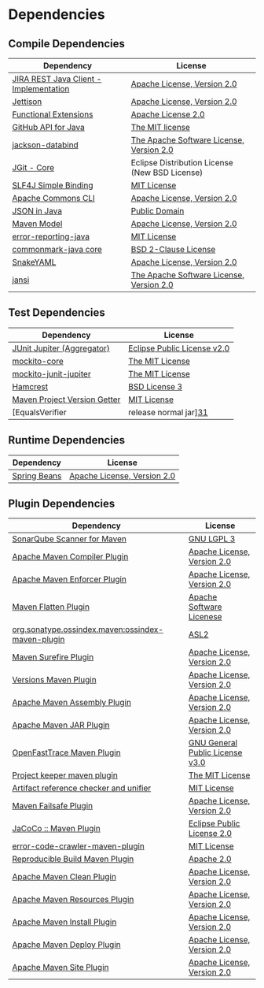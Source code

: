 <!-- @formatter:off -->
# Dependencies

## Compile Dependencies

| Dependency                                  | License                                        |
| ------------------------------------------- | ---------------------------------------------- |
| [JIRA REST Java Client - Implementation][0] | [Apache License, Version 2.0][1]               |
| [Jettison][2]                               | [Apache License, Version 2.0][3]               |
| [Functional Extensions][4]                  | [Apache License 2.0][3]                        |
| [GitHub API for Java][5]                    | [The MIT license][6]                           |
| [jackson-databind][7]                       | [The Apache Software License, Version 2.0][8]  |
| [JGit - Core][9]                            | Eclipse Distribution License (New BSD License) |
| [SLF4J Simple Binding][10]                  | [MIT License][11]                              |
| [Apache Commons CLI][12]                    | [Apache License, Version 2.0][8]               |
| [JSON in Java][13]                          | [Public Domain][14]                            |
| [Maven Model][15]                           | [Apache License, Version 2.0][8]               |
| [error-reporting-java][16]                  | [MIT License][17]                              |
| [commonmark-java core][18]                  | [BSD 2-Clause License][19]                     |
| [SnakeYAML][20]                             | [Apache License, Version 2.0][21]              |
| [jansi][22]                                 | [The Apache Software License, Version 2.0][21] |

## Test Dependencies

| Dependency                                | License                           |
| ----------------------------------------- | --------------------------------- |
| [JUnit Jupiter (Aggregator)][23]          | [Eclipse Public License v2.0][24] |
| [mockito-core][25]                        | [The MIT License][26]             |
| [mockito-junit-jupiter][25]               | [The MIT License][26]             |
| [Hamcrest][27]                            | [BSD License 3][28]               |
| [Maven Project Version Getter][29]        | [MIT License][30]                 |
| [EqualsVerifier | release normal jar][31] | [Apache License, Version 2.0][8]  |

## Runtime Dependencies

| Dependency         | License                          |
| ------------------ | -------------------------------- |
| [Spring Beans][32] | [Apache License, Version 2.0][1] |

## Plugin Dependencies

| Dependency                                              | License                               |
| ------------------------------------------------------- | ------------------------------------- |
| [SonarQube Scanner for Maven][33]                       | [GNU LGPL 3][34]                      |
| [Apache Maven Compiler Plugin][35]                      | [Apache License, Version 2.0][8]      |
| [Apache Maven Enforcer Plugin][36]                      | [Apache License, Version 2.0][8]      |
| [Maven Flatten Plugin][37]                              | [Apache Software Licenese][8]         |
| [org.sonatype.ossindex.maven:ossindex-maven-plugin][38] | [ASL2][21]                            |
| [Maven Surefire Plugin][39]                             | [Apache License, Version 2.0][8]      |
| [Versions Maven Plugin][40]                             | [Apache License, Version 2.0][8]      |
| [Apache Maven Assembly Plugin][41]                      | [Apache License, Version 2.0][8]      |
| [Apache Maven JAR Plugin][42]                           | [Apache License, Version 2.0][8]      |
| [OpenFastTrace Maven Plugin][43]                        | [GNU General Public License v3.0][44] |
| [Project keeper maven plugin][45]                       | [The MIT License][46]                 |
| [Artifact reference checker and unifier][47]            | [MIT License][48]                     |
| [Maven Failsafe Plugin][49]                             | [Apache License, Version 2.0][8]      |
| [JaCoCo :: Maven Plugin][50]                            | [Eclipse Public License 2.0][51]      |
| [error-code-crawler-maven-plugin][52]                   | [MIT License][53]                     |
| [Reproducible Build Maven Plugin][54]                   | [Apache 2.0][21]                      |
| [Apache Maven Clean Plugin][55]                         | [Apache License, Version 2.0][8]      |
| [Apache Maven Resources Plugin][56]                     | [Apache License, Version 2.0][8]      |
| [Apache Maven Install Plugin][57]                       | [Apache License, Version 2.0][21]     |
| [Apache Maven Deploy Plugin][58]                        | [Apache License, Version 2.0][21]     |
| [Apache Maven Site Plugin][59]                          | [Apache License, Version 2.0][8]      |

[0]: https://ecosystem.atlassian.net/wiki/spaces/JRJC/overview
[1]: https://www.apache.org/licenses/LICENSE-2.0
[2]: https://github.com/jettison-json/jettison
[3]: http://www.apache.org/licenses/LICENSE-2.0
[4]: https://docs.atlassian.com/fugue-parent/4.1.0/apidocs/io/atlassian/fugue/package-summary.html
[5]: https://github-api.kohsuke.org/
[6]: https://www.opensource.org/licenses/mit-license.php
[7]: https://github.com/FasterXML/jackson
[8]: https://www.apache.org/licenses/LICENSE-2.0.txt
[9]: https://www.eclipse.org/jgit/
[10]: http://www.slf4j.org
[11]: http://www.opensource.org/licenses/mit-license.php
[12]: https://commons.apache.org/proper/commons-cli/
[13]: https://github.com/douglascrockford/JSON-java
[14]: https://github.com/stleary/JSON-java/blob/master/LICENSE
[15]: https://maven.apache.org/ref/3.8.6/maven-model/
[16]: https://github.com/exasol/error-reporting-java/
[17]: https://github.com/exasol/error-reporting-java/blob/main/LICENSE
[18]: https://github.com/commonmark/commonmark-java
[19]: https://opensource.org/licenses/BSD-2-Clause
[20]: https://bitbucket.org/snakeyaml/snakeyaml
[21]: http://www.apache.org/licenses/LICENSE-2.0.txt
[22]: http://fusesource.github.io/jansi
[23]: https://junit.org/junit5/
[24]: https://www.eclipse.org/legal/epl-v20.html
[25]: https://github.com/mockito/mockito
[26]: https://github.com/mockito/mockito/blob/main/LICENSE
[27]: http://hamcrest.org/JavaHamcrest/
[28]: http://opensource.org/licenses/BSD-3-Clause
[29]: https://github.com/exasol/maven-project-version-getter/
[30]: https://github.com/exasol/maven-project-version-getter/blob/main/LICENSE
[31]: https://www.jqno.nl/equalsverifier
[32]: https://github.com/spring-projects/spring-framework
[33]: http://sonarsource.github.io/sonar-scanner-maven/
[34]: http://www.gnu.org/licenses/lgpl.txt
[35]: https://maven.apache.org/plugins/maven-compiler-plugin/
[36]: https://maven.apache.org/enforcer/maven-enforcer-plugin/
[37]: https://www.mojohaus.org/flatten-maven-plugin/
[38]: https://sonatype.github.io/ossindex-maven/maven-plugin/
[39]: https://maven.apache.org/surefire/maven-surefire-plugin/
[40]: https://www.mojohaus.org/versions-maven-plugin/
[41]: https://maven.apache.org/plugins/maven-assembly-plugin/
[42]: https://maven.apache.org/plugins/maven-jar-plugin/
[43]: https://github.com/itsallcode/openfasttrace-maven-plugin
[44]: https://www.gnu.org/licenses/gpl-3.0.html
[45]: https://github.com/exasol/project-keeper/
[46]: https://github.com/exasol/project-keeper/blob/main/LICENSE
[47]: https://github.com/exasol/artifact-reference-checker-maven-plugin/
[48]: https://github.com/exasol/artifact-reference-checker-maven-plugin/blob/main/LICENSE
[49]: https://maven.apache.org/surefire/maven-failsafe-plugin/
[50]: https://www.jacoco.org/jacoco/trunk/doc/maven.html
[51]: https://www.eclipse.org/legal/epl-2.0/
[52]: https://github.com/exasol/error-code-crawler-maven-plugin/
[53]: https://github.com/exasol/error-code-crawler-maven-plugin/blob/main/LICENSE
[54]: http://zlika.github.io/reproducible-build-maven-plugin
[55]: https://maven.apache.org/plugins/maven-clean-plugin/
[56]: https://maven.apache.org/plugins/maven-resources-plugin/
[57]: http://maven.apache.org/plugins/maven-install-plugin/
[58]: http://maven.apache.org/plugins/maven-deploy-plugin/
[59]: https://maven.apache.org/plugins/maven-site-plugin/
